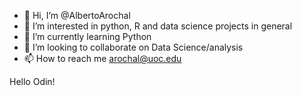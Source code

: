 - 👋 Hi, I’m @AlbertoArochal
- 👀 I’m interested in python, R and data science projects in general
- 🌱 I’m currently learning Python
- 💞️ I’m looking to collaborate on Data Science/analysis
- 📫 How to reach me arochal@uoc.edu

Hello Odin!

<!---
AlbertoArochal/Arochal is a ✨ special ✨ repository because its `README.md` (this file) appears on your GitHub profile.
You can click the Preview link to take a look at your changes.
--->
